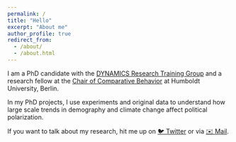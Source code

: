 ```yaml
---
permalink: /
title: "Hello"
excerpt: "About me"
author_profile: true
redirect_from: 
  - /about/
  - /about.html
---
```



I am a PhD candidate with the [DYNAMICS Research Training Group](https://www.sowi.hu-berlin.de/en/dynamics) and a research fellow at the [Chair of Comparative Behavior](https://www.sowi.hu-berlin.de/en/lehrbereiche-en/comparative-political-behavior/team/tim-wappenhans) at Humboldt University, Berlin.
 
In my PhD projects, I use experiments and original data to understand how large scale trends in demography and climate change affect political polarization.

If you want to talk about my research, hit me up on [🐦 Twitter](https://twitter.com/timwapps?lang=en) or via [✉️ Mail](mailto:tim.wappenhans@hu-berlin.de).




